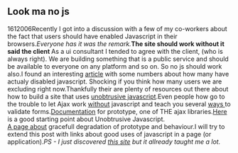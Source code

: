 <article><h1>Look ma no js</h1><time><span class="day">16</span><span class="month">1</span><span class="year">2006</span></time>Recently I got into a discussion with a few of my co-workers about the fact that users should have enabled Javascript in their browsers.<em>Everyone has it was the remark.</em><strong>The site should work without it said the client </strong>As a ui consultant I tended to agree with the client, (who is always right). We are building something that is a public service and should be available to everyone on any platform and so on. So no js should work also.<!--more-->I found an interesting <a href="http://www.xs4all.nl/~sbpoley/webmatters/whatnojs.html">article</a> with some numbers about how many have actualy disabled javascript. Shocking if you think how many users we are excluding right now.Thankfully their are plenty of resources out there about how to build a site that uses <a title="Bobby van der Sluis" href="http://www.bobbyvandersluis.com">unobtrusive javascript</a>.Even people how go to the trouble to let Ajax work <a href="http://particletree.com/examples/degradableajax/">without</a> javascript and teach you several <a href="http://particletree.com/features/a-guide-to-unobtrusive-javascript-validation/">ways </a> to validate forms.<a href="http://www.prototypedoc.com/">Documentation</a> for prototype, one of THE ajax libraries.<a href="http://www.onlinetools.org/articles/unobtrusivejavascript/">Here</a> is a good starting point about Unobtrusive Javascript.<br /><a href="http://encytemedia.com/blog/articles/2005/11/12/graceful-degredation-with-prototype-scriptaculous-and-ruby-on-rails-part-2-the-tools-of-the-trade">A page about</a> gracefull degradation of prototype and behaviour.I will try to extend this post with links about good uses of javascript in a page (or application).<em>PS - I just discovered <a title="Particle tree" href="http://particletree.com/">this site</a> but it allready taught me a lot.</em></article>